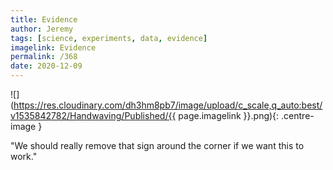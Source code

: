 ```yaml
---
title: Evidence
author: Jeremy
tags: [science, experiments, data, evidence]
imagelink: Evidence
permalink: /368
date: 2020-12-09
---
```


![](https://res.cloudinary.com/dh3hm8pb7/image/upload/c_scale,q_auto:best/v1535842782/Handwaving/Published/{{ page.imagelink }}.png){: .centre-image }

"We should really remove that sign around the corner if we want this to work."
